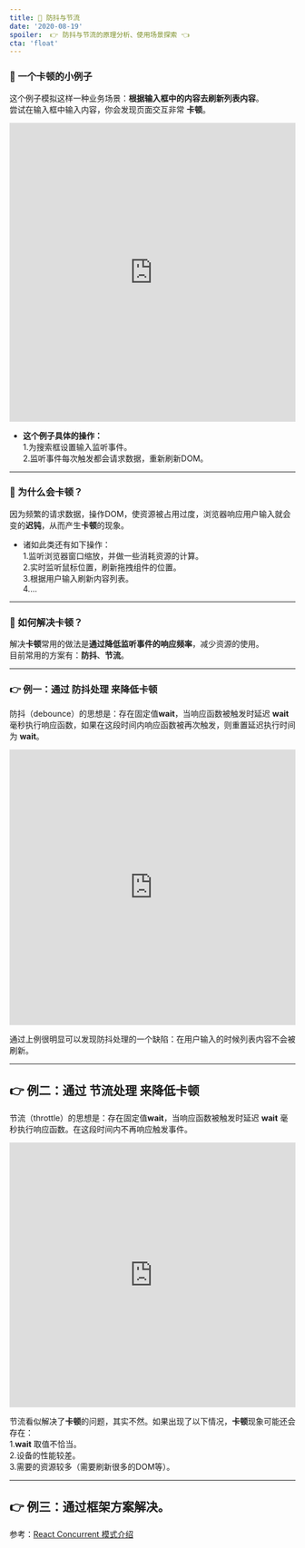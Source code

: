 ```yaml
---
title: 🔎 防抖与节流
date: '2020-08-19'
spoiler:  👉 防抖与节流的原理分析、使用场景探索 👈
cta: 'float'
---
```


### 🤔 一个卡顿的小例子

这个例子模拟这样一种业务场景：**根据输入框中的内容去刷新列表内容**。  
尝试在输入框中输入内容，你会发现页面交互非常 **卡顿**。

<iframe height="527" style="width: 100%;" scrolling="no" title="debounce-raw" src="https://codepen.io/cloudups/embed/poyNwZB?height=527&theme-id=light&default-tab=js,result" frameborder="no" loading="lazy" allowtransparency="true" allowfullscreen="true">
  See the Pen <a href='https://codepen.io/cloudups/pen/poyNwZB'>debounce-raw</a> by master.shi
  (<a href='https://codepen.io/cloudups'>@cloudups</a>) on <a href='https://codepen.io'>CodePen</a>.
</iframe>  

- **这个例子具体的操作：**  
  1.为搜索框设置输入监听事件。  
  2.监听事件每次触发都会请求数据，重新刷新DOM。

---

### 🤚 为什么会卡顿？

因为频繁的请求数据，操作DOM，使资源被占用过度，浏览器响应用户输入就会变的**迟钝**，从而产生**卡顿**的现象。  
- 诸如此类还有如下操作：  
  1.监听浏览器窗口缩放，并做一些消耗资源的计算。  
  2.实时监听鼠标位置，刷新拖拽组件的位置。  
  3.根据用户输入刷新内容列表。  
  4....  

---

### 🤜 如何解决卡顿？

解决**卡顿**常用的做法是**通过降低监听事件的响应频率**，减少资源的使用。  
目前常用的方案有：**防抖**、**节流**。

---

### 👉 例一：通过 防抖处理 来降低卡顿

防抖（debounce）的思想是：存在固定值**wait**，当响应函数被触发时延迟 **wait** 毫秒执行响应函数，如果在这段时间内响应函数被再次触发，则重置延迟执行时间为 **wait**。

<iframe height="486" style="width: 100%;" scrolling="no" title="debounce-debounce" src="https://codepen.io/cloudups/embed/ExKNvgZ?height=486&theme-id=light&default-tab=js,result" frameborder="no" loading="lazy" allowtransparency="true" allowfullscreen="true">
  See the Pen <a href='https://codepen.io/cloudups/pen/ExKNvgZ'>debounce-debounce</a> by master.shi
  (<a href='https://codepen.io/cloudups'>@cloudups</a>) on <a href='https://codepen.io'>CodePen</a>.
</iframe>

通过上例很明显可以发现防抖处理的一个缺陷：在用户输入的时候列表内容不会被刷新。

---

## 👉 例二：通过 节流处理 来降低卡顿

节流（throttle）的思想是：存在固定值**wait**，当响应函数被触发时延迟 **wait** 毫秒执行响应函数。在这段时间内不再响应触发事件。

<iframe height="467" style="width: 100%;" scrolling="no" title="debounce-throttle" src="https://codepen.io/cloudups/embed/dyMNYrN?height=467&theme-id=light&default-tab=js,result" frameborder="no" loading="lazy" allowtransparency="true" allowfullscreen="true">
  See the Pen <a href='https://codepen.io/cloudups/pen/dyMNYrN'>debounce-throttle</a> by master.shi
  (<a href='https://codepen.io/cloudups'>@cloudups</a>) on <a href='https://codepen.io'>CodePen</a>.
</iframe>

节流看似解决了**卡顿**的问题，其实不然。如果出现了以下情况，**卡顿**现象可能还会存在：  
1.**wait** 取值不恰当。  
2.设备的性能较差。  
3.需要的资源较多（需要刷新很多的DOM等）。  

---

## 👉 例三：通过框架方案解决。

参考：[React Concurrent 模式介绍](https://zh-hans.reactjs.org/docs/concurrent-mode-intro.html)